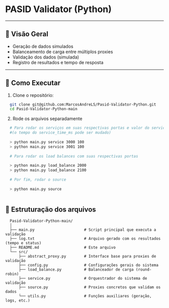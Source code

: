 # PASID Validator (Python)
---

## 📌 Visão Geral

- Geração de dados simulados
- Balanceamento de carga entre múltiplos proxies
- Validação dos dados (simulada)
- Registro de resultados e tempo de resposta

---

## 🚀 Como Executar

1. Clone o repositório:

```bash
  git clone git@github.com:MarcosAndreLS/Pasid-Validator-Python.git
  cd Pasid-Validator-Python-main
```

2. Rode os arquivos separadamente

```bash
  # Para rodar os serviços em suas respectivas portas e valor do service_time_ms
  #(o tempo do service_time_ms pode ser mudado)
  
  > python main.py service 3000 100
  > python main.py service 3001 100
  
  # Para rodar os load balances com suas respectivas portas 
  
  > python main.py load_balance 2000
  > python main.py load_balance 2100
  
  # Por fim, rodar o source
  
  > python main.py source
  
```

## 📁 Estruturação dos arquivos

```text
  Pasid-Validator-Python-main/
  │
  ├── main.py                      # Script principal que executa a validação
  ├── log.txt                      # Arquivo gerado com os resultados (tempo e status)
  ├── README.md                    # Este arquivo
  └── src/
      ├── abstract_proxy.py        # Interface base para proxies de validação
      ├── config.py                # Configurações gerais do sistema
      ├── load_balance.py          # Balanceador de carga (round-robin)
      ├── service.py               # Orquestrador do sistema de validação
      ├── source.py                # Proxies concretos que validam os dados
      └── utils.py                 # Funções auxiliares (geração, logs, etc.)

```
